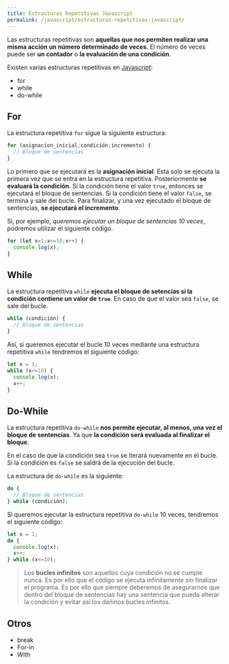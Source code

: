```yaml
---
title: Estructuras Repetitivas Javascript
permalink: /javascript/estructuras-repetitivas-javascript/
---
```


Las estructuras repetitivas son **aquellas que nos permiten realizar una misma acción un número determinado de veces**. El número de veces puede ser **un contador** o **la evaluación de una condición**.

Existen varias estructuras repetitivas en [Javascript][Javascript]:
* for
* while
* do-while

## For
La estructura repetitiva `for` sigue la siguiente estructura:

~~~javascript
for (asignacion_inicial;condición;incremento) {
  // Bloque de sentencias
}
~~~

Lo primero que se ejecutará es la **asignación inicial**. Esta solo se ejecuta la primera vez que se entra en la estructura repetitiva. Posteriormente **se evaluará la condición**. Si la condición tiene el valor `true`, entonces se ejecutará el bloque de sentencias. Si la condición tiene el valor `false`, se termina y sale del bucle. Para finalizar, y una vez ejecutado el bloque de sentencias, **se ejecutará el incremento**.

Si, por ejemplo, *queremos ejecutar un bloque de sentencias 10 veces*, podremos utilizar el siguiente código.

~~~javascript
for (let x=1;x<=10;x++) {
  console.log(x);
}
~~~

## While
La estructura repetitiva `while` **ejecuta el bloque de setencias si la condición contiene un valor de `true`**. En caso de que el valor sea `false`, se sale del bucle.

~~~javascript
while (condición) {
  // Bloque de sentencias
}
~~~

Así, si queremos ejecutar el bucle 10 veces mediante una estructura repetitiva `while` tendremos el siguiente código:

~~~javascript
let x = 1;
while (x<=10) {
  console.log(x);
  x++;
}
~~~

## Do-While
La estructura repetitiva `do-while` **nos permite ejecutar, al menos, una vez el bloque de sentencias**. Ya que **la condición será evaluada al finalizar el bloque**.

En el caso de que la condición sea `true` se iterará nuevamente en el bucle. Si la condición es `false` se saldrá de la ejecución del bucle.

La estructura de `do-while` es la siguiente:

~~~javascript
do {
  // Bloque de sentencias
} while (condición);
~~~

Si queremos ejecutar la estructura repetitiva `do-while` 10 veces, tendremos el siguiente código:

~~~javascript
let x = 1;
do {
  console.log(x);
  x++;
} while (x<=10);
~~~

> Los **bucles infinitos** son aquellos cuya condición no se cumple nunca. Es por ello que el código se ejecuta infinitamente sin finalizar el programa. Es por ello que siempre deberemos de asegurarnos que dentro del bloque de sentencias hay una sentencia que pueda alterar la condición y evitar así los dañinos bucles infinitos.




## Otros
* break
* For-in
* With

[Javascript]: {{site.url}}/javascript
